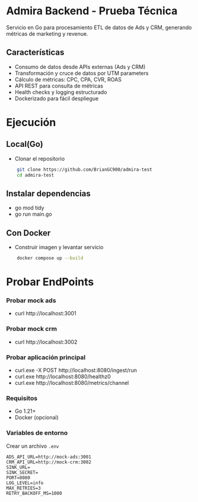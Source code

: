 # Admira Backend - Prueba Técnica

Servicio en Go para procesamiento ETL de datos de Ads y CRM, generando métricas de marketing y revenue.

## Características

- Consumo de datos desde APIs externas (Ads y CRM)
- Transformación y cruce de datos por UTM parameters
- Cálculo de métricas: CPC, CPA, CVR, ROAS
- API REST para consulta de métricas
- Health checks y logging estructurado
- Dockerizado para fácil despliegue

# Ejecución

## Local(Go)
- Clonar el repositorio
```bash
    git clone https://github.com/BrianGC900/admira-test
    cd admira-test
```

## Instalar dependencias
- go mod tidy
- go run main.go

## Con Docker
- Construir imagen y levantar servicio
```bash
    docker compose up --build
```
# Probar EndPoints 
### Probar mock ads
- curl http://localhost:3001

### Probar mock crm  
- curl http://localhost:3002

### Probar aplicación principal
- curl.exe -X POST http://localhost:8080/ingest/run
- curl.exe http://localhost:8080/healthz0
- curl.exe http://localhost:8080/metrics/channel

### Requisitos

- Go 1.21+
- Docker (opcional)

### Variables de entorno

Crear un archivo `.env` 

```env
ADS_API_URL=http://mock-ads:3001
CRM_API_URL=http://mock-crm:3002
SINK_URL=
SINK_SECRET=
PORT=8080
LOG_LEVEL=info
MAX_RETRIES=3
RETRY_BACKOFF_MS=1000
```
